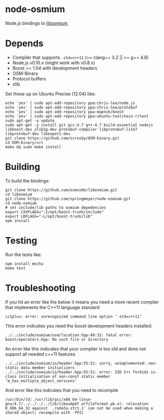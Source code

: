 # node-osmium

Node.js bindings to [libosmium](https://github.com/osmcode/libosmium).


# Depends

 - Compiler that supports `-std=c++11` (>= clang++ 3.2 || >= g++ 4.8)
 - Node.js v0.10.x (might work with v0.8.x)
 - Boost >= 1.54 with development headers
 - OSM-Binary
 - Protocol buffers
 - zlib

Set these up on Ubuntu Precise (12.04) like:

    echo 'yes' | sudo apt-add-repository ppa:chris-lea/node.js
    echo 'yes' | sudo apt-add-repository ppa:chris-lea/protobuf
    echo 'yes' | sudo apt-add-repository ppa:mapnik/boost
    echo 'yes' | sudo apt-add-repository ppa:ubuntu-toolchain-r/test
    sudo apt-get -y update
    sudo apt-get -y install git gcc-4.7 g++-4.7 build-essential nodejs libboost-dev zlib1g-dev protobuf-compiler libprotobuf-lite7 libprotobuf-dev libexpat1-dev
    git clone https://github.com/scrosby/OSM-binary.git
    cd OSM-binary/src
    make && sudo make install

# Building

To build the bindings:

    git clone https://github.com/osmcode/libosmium.git
    cd libosmium
    git clone https://github.com/springmeyer/node-osmium.git
    cd node-osmium
    # set include/lib paths to osmium depedencies
    export CXXFLAGS="-I/opt/boost-trunk/include"
    export LDFLAGS="-L/opt/boost-trunk/lib"
    npm install

# Testing

Run the tests like:

    npm install mocha
    make test

# Troubleshooting

If you hit an error like the below it means you need a more recent compiler that implements the C++11 language standard

    cc1plus: error: unrecognized command line option ‘-std=c++11’

This error indicates you need the boost development headers installed:

    ../../include/osmium/osm/location.hpp:40:31: fatal error: boost/operators.hpp: No such file or directory

An error like this indicates that your compiler is too old and does not support all needed c++11 features

    ../../include/osmium/io/header.hpp:55:51: sorry, unimplemented: non-static data member initializers
    ../../include/osmium/io/header.hpp:55:51: error: ISO C++ forbids in-class initialization of non-const static member ‘m_has_multiple_object_versions’

And error like this indicates that you need to recompile

    /usr/bin/ld: /usr/lib/gcc/x86_64-linux-gnu/4.7/../../../../lib/libosmpbf.a(fileformat.pb.o): relocation R_X86_64_32 against `.rodata.str1.1' can not be used when making a shared object; recompile with -fPIC
